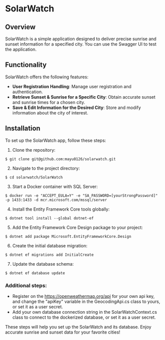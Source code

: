 # SolarWatch

## Overview
SolarWatch is a simple application designed to deliver precise sunrise and sunset information for a specified city. You can use the Swagger UI to test the application.

## Functionality
SolarWatch offers the following features:
- **User Registration Handling**: Manage user registration and authentication.
- **Retrieve Sunset & Sunrise for a Specific City**: Obtain accurate sunset and sunrise times for a chosen city.
- **Save & Edit Information for the Desired City**: Store and modify information about the city of interest.

## Installation
To set up the SolarWatch app, follow these steps:

1. Clone the repository:
```
$ git clone git@github.com:mayu0126/solarwatch.git
```

2. Navigate to the project directory:
```
$ cd solarwatch/SolarWatch
```

3. Start a Docker container with SQL Server:
```
$ docker run -e "ACCEPT_EULA=Y" -e "SA_PASSWORD=[yourStrongPassword]" -p 1433:1433 -d mcr.microsoft.com/mssql/server
```

4. Install the Entity Framework Core tools globally:
```
$ dotnet tool install --global dotnet-ef
```

5. Add the Entity Framework Core Design package to your project:
```
$ dotnet add package Microsoft.EntityFrameworkCore.Design
```

6. Create the initial database migration:
```
$ dotnet ef migrations add InitialCreate
```

7. Update the database schema:
```
$ dotnet ef database update
```

### Additional steps:
- Register on the https://openweathermap.org/api for your own api key, and change the "apiKey" variable in the GeocodingApi.cs class to yours, or set it as a user secret.
- Add your own database connection string in the SolarWatchContext.cs class to connect to the dockerized database, or set it as a user secret.

These steps will help you set up the SolarWatch and its database. Enjoy accurate sunrise and sunset data for your favorite cities!

